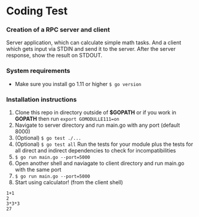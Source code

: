 # Coding Test
### Creation of a RPC server and client
Server application, which can calculate simple math tasks. 
And a client which gets input via STDIN and send it to the server. After the server response, show the result on STDOUT.
### System requirements
- Make sure you install go 1.11 or higher
```$ go version```

### Installation instructions
1. Clone this repo in directory outside of **$GOPATH** or if you work in **GOPATH** then run ```export GOMODULLE111=on```
2. Navigate to server directory and run main.go with any port (default 8000)
3. (Optional) ```$ go test ./...```
4. (Optional) ```$ go test all``` Run the tests for your module plus the tests for all direct and indirect dependencies to check for incompatibilities
5. ```$ go run main.go --port=5000```
6. Open another shell and naviagate to client directory and run main.go with the same port
7. ```$ go run main.go --port=5000```
8. Start using calculator! (from the client shell) 
```
1+1
2
3*3*3
27
```

